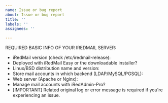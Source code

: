```yaml
---
name: Issue or bug report
about: Issue or bug report
title: ''
labels: ''
assignees: ''

---
```


REQUIRED BASIC INFO OF YOUR IREDMAIL SERVER:

- iRedMail version (check /etc/iredmail-release): 
- Deployed with iRedMail Easy or the downloadable installer?
- Linux/BSD distribution name and version: 
- Store mail accounts in which backend (LDAP/MySQL/PGSQL): 
- Web server (Apache or Nginx):
- Manage mail accounts with iRedAdmin-Pro?
- [IMPORTANT] Related original log or error message is required if you're experiencing an issue.
